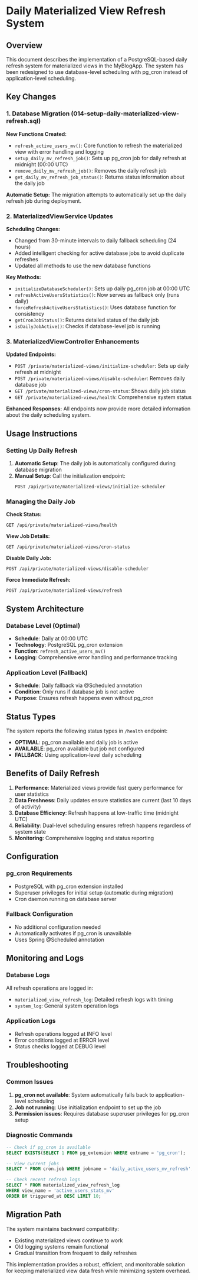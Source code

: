 # Daily Materialized View Refresh System

## Overview

This document describes the implementation of a PostgreSQL-based daily refresh system for materialized views in the MyBlogApp. The system has been redesigned to use database-level scheduling with pg_cron instead of application-level scheduling.

## Key Changes

### 1. Database Migration (014-setup-daily-materialized-view-refresh.sql)

**New Functions Created:**

- `refresh_active_users_mv()`: Core function to refresh the materialized view with error handling and logging
- `setup_daily_mv_refresh_job()`: Sets up pg_cron job for daily refresh at midnight (00:00 UTC)
- `remove_daily_mv_refresh_job()`: Removes the daily refresh job
- `get_daily_mv_refresh_job_status()`: Returns status information about the daily job

**Automatic Setup:**
The migration attempts to automatically set up the daily refresh job during deployment.

### 2. MaterializedViewService Updates

**Scheduling Changes:**
- Changed from 30-minute intervals to daily fallback scheduling (24 hours)
- Added intelligent checking for active database jobs to avoid duplicate refreshes
- Updated all methods to use the new database functions

**Key Methods:**
- `initializeDatabaseScheduler()`: Sets up daily pg_cron job at 00:00 UTC
- `refreshActiveUsersStatistics()`: Now serves as fallback only (runs daily)
- `forceRefreshActiveUsersStatistics()`: Uses database function for consistency
- `getCronJobStatus()`: Returns detailed status of the daily job
- `isDailyJobActive()`: Checks if database-level job is running

### 3. MaterializedViewController Enhancements

**Updated Endpoints:**

- `POST /private/materialized-views/initialize-scheduler`: Sets up daily refresh at midnight
- `POST /private/materialized-views/disable-scheduler`: Removes daily database job
- `GET /private/materialized-views/cron-status`: Shows daily job status
- `GET /private/materialized-views/health`: Comprehensive system status

**Enhanced Responses:**
All endpoints now provide more detailed information about the daily scheduling system.

## Usage Instructions

### Setting Up Daily Refresh

1. **Automatic Setup**: The daily job is automatically configured during database migration
2. **Manual Setup**: Call the initialization endpoint:
   ```
   POST /api/private/materialized-views/initialize-scheduler
   ```

### Managing the Daily Job

**Check Status:**
```
GET /api/private/materialized-views/health
```

**View Job Details:**
```
GET /api/private/materialized-views/cron-status
```

**Disable Daily Job:**
```
POST /api/private/materialized-views/disable-scheduler
```

**Force Immediate Refresh:**
```
POST /api/private/materialized-views/refresh
```

## System Architecture

### Database Level (Optimal)
- **Schedule**: Daily at 00:00 UTC
- **Technology**: PostgreSQL pg_cron extension
- **Function**: `refresh_active_users_mv()`
- **Logging**: Comprehensive error handling and performance tracking

### Application Level (Fallback)
- **Schedule**: Daily fallback via @Scheduled annotation
- **Condition**: Only runs if database job is not active
- **Purpose**: Ensures refresh happens even without pg_cron

## Status Types

The system reports the following status types in `/health` endpoint:

- **OPTIMAL**: pg_cron available and daily job is active
- **AVAILABLE**: pg_cron available but job not configured
- **FALLBACK**: Using application-level daily scheduling

## Benefits of Daily Refresh

1. **Performance**: Materialized views provide fast query performance for user statistics
2. **Data Freshness**: Daily updates ensure statistics are current (last 10 days of activity)
3. **Database Efficiency**: Refresh happens at low-traffic time (midnight UTC)
4. **Reliability**: Dual-level scheduling ensures refresh happens regardless of system state
5. **Monitoring**: Comprehensive logging and status reporting

## Configuration

### pg_cron Requirements
- PostgreSQL with pg_cron extension installed
- Superuser privileges for initial setup (automatic during migration)
- Cron daemon running on database server

### Fallback Configuration
- No additional configuration needed
- Automatically activates if pg_cron is unavailable
- Uses Spring @Scheduled annotation

## Monitoring and Logs

### Database Logs
All refresh operations are logged in:
- `materialized_view_refresh_log`: Detailed refresh logs with timing
- `system_log`: General system operation logs

### Application Logs
- Refresh operations logged at INFO level
- Error conditions logged at ERROR level
- Status checks logged at DEBUG level

## Troubleshooting

### Common Issues

1. **pg_cron not available**: System automatically falls back to application-level scheduling
2. **Job not running**: Use initialization endpoint to set up the job
3. **Permission issues**: Requires database superuser privileges for pg_cron setup

### Diagnostic Commands

```sql
-- Check if pg_cron is available
SELECT EXISTS(SELECT 1 FROM pg_extension WHERE extname = 'pg_cron');

-- View current jobs
SELECT * FROM cron.job WHERE jobname = 'daily_active_users_mv_refresh';

-- Check recent refresh logs
SELECT * FROM materialized_view_refresh_log 
WHERE view_name = 'active_users_stats_mv' 
ORDER BY triggered_at DESC LIMIT 10;
```

## Migration Path

The system maintains backward compatibility:
- Existing materialized views continue to work
- Old logging systems remain functional
- Gradual transition from frequent to daily refreshes

This implementation provides a robust, efficient, and monitorable solution for keeping materialized view data fresh while minimizing system overhead.